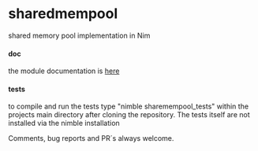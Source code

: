 # sharedmempool
shared memory pool implementation in Nim

#### doc
the module documentation is [here](https://mikra01.github.io/sharedmempool/docs/sharedmempool.html) 


#### tests
to compile and run the tests type
"nimble sharemempool_tests" within the projects main directory after cloning the repository. The tests
itself are not installed via the nimble installation


Comments, bug reports and PR´s always welcome.